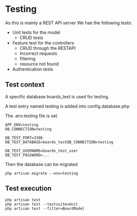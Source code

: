 # Testing

As this is mainly a REST API server We hae the following tests:

* Unit tests for the model
  * CRUD tests
* Feature test for the controllers
  *  CRUD through the RESTAPI
  *  Incorrect requests
  *  filtering
  *  resource not found
* Authentication tests

## Test context

A specific database boards_test is used for testing.

A test entry named testing is added into config.database.php

The .env.testing file is set. 

    APP_ENV=testing
    DB_CONNECTION=testing

    DB_TEST_PORT=3306
    DB_TEST_DATABASE=boards_testDB_CONNECTION=testing

    DB_TEST_USERNAME=boards_test_user
    DB_TEST_PASSWORD=...


Then the database can be migrated

    php artisan migrate --env=testing

## Test execution

    php artisan test
	php artisan test --testsuite=Unit
	php artisan test --filter=BoardModel

